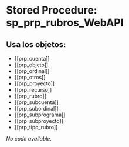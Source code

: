 # Stored Procedure: sp_prp_rubros_WebAPI

## Usa los objetos:
- [[prp_cuenta]]
- [[prp_objeto]]
- [[prp_ordinal]]
- [[prp_otros]]
- [[prp_proyecto]]
- [[prp_recurso]]
- [[prp_rubro]]
- [[prp_subcuenta]]
- [[prp_subordinal]]
- [[prp_subprograma]]
- [[prp_subproyecto]]
- [[prp_tipo_rubro]]

*No code available.*
